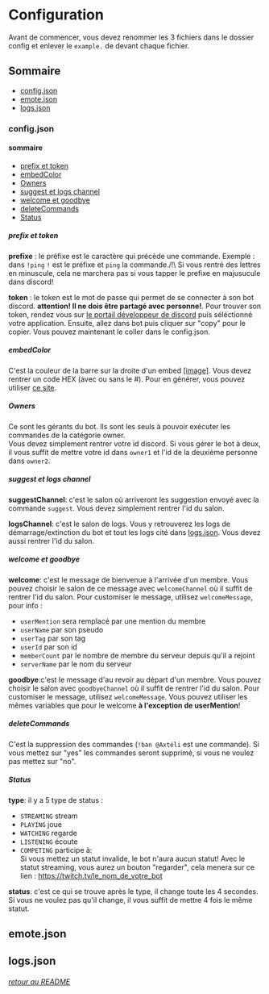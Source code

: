 # Configuration
Avant de commencer, vous devez renommer les 3 fichiers dans le dossier config et enlever le `example.` de devant chaque fichier.
## Sommaire
- [config.json](#config.json)
- [emote.json](#emote.json)
- [logs.json](#logs.json)

### config.json

#### sommaire
- [prefix et token](#prefix-et-token)
- [embedColor](#embedColor)
- [Owners](#Owners)
- [suggest et logs channel](#suggest-et-logs-channel)
- [welcome et goodbye](#welcome-et-goodbye)
- [deleteCommands](#deleteCommands)
- [Status](#Status)

##### prefix et token
**prefixe** : le préfixe est le caractère qui précède une commande. Exemple : dans `!ping` `!` est le préfixe et `ping` la commande./!\ Si vous rentré des lettres en minuscule, cela ne marchera pas si vous tapper le prefixe en majusucule dans discord!  
  
**token** : le token est le mot de passe qui permet de se connecter à son bot discord. **attention! Il ne dois être partagé avec personne!**. Pour trouver son token, rendez vous sur [le portail développeur de discord](https://discord.com/developers/applications) puis séléctionné votre application. Ensuite, allez dans bot puis cliquer sur "copy" pour le copier. Vous pouvez maintenant le coller dans le config.json. 

##### embedColor
C'est la couleur de la barre sur la droite d'un embed [[image]](https://raw.githubusercontent.com/Axteli/DiscordBot/master/docs/images/embed_color.png). Vous devez rentrer un code HEX (avec ou sans le #). Pour en générer, vous pouvez utiliser [ce site](https://htmlcolorcodes.com/fr/).

##### Owners
Ce sont les gérants du bot. Ils sont les seuls à pouvoir exécuter les commandes de la catégorie owner.  
Vous devez simplement rentrer votre id discord. Si vous gérer le bot à deux, il vous suffit de mettre votre id dans `owner1` et l'id de la deuxième personne dans `owner2`.

##### suggest et logs channel
**suggestChannel**: c'est le salon où arriveront les suggestion envoyé avec la commande `suggest`. Vous devez simplement rentrer l'id du salon.  
    
**logsChannel**: c'est le salon de logs. Vous y retrouverez les logs de démarrage/extinction du bot et tout les logs cité dans [logs.json](#logs.json). Vous devez aussi rentrer l'id du salon.

##### welcome et goodbye
**welcome**: c'est le message de bienvenue à l'arrivée d'un membre. Vous pouvez choisir le salon de ce message avec `welcomeChannel` où il suffit de rentrer l'id du salon. Pour customiser le message, utilisez `welcomeMessage`, pour info :
- `userMention` sera remplacé par une mention du membre
- `userName` par son pseudo
- `userTag` par son tag
- `userId` par son id
- `memberCount` par le nombre de membre du serveur depuis qu'il a rejoint
- `serverName` par le nom du serveur  
  
**goodbye**:c'est le message d'au revoir au départ d'un membre. Vous pouvez choisir le salon avec `goodbyeChannel` où il suffit de rentrer l'id du salon. Pour customiser le message, utilisez `welcomeMessage`. Vous pouvez utiliser les mêmes variables que pour le welcome **à l'exception de userMention**!

##### deleteCommands
C'est la suppression des commandes (`!ban @Axtéli` est une commande). Si vous mettez sur "yes" les commandes seront supprimé, si vous ne voulez pas mettez sur "no".

##### Status
**type**: il y a 5 type de status : 
- `STREAMING` stream 
- `PLAYING` joue
- `WATCHING` regarde
- `LISTENING` écoute
- `COMPETING` participe à:  
Si vous mettez un statut invalide, le bot n'aura aucun statut! Avec le statut streaming, vous aurez un bouton "regarder", cela menera sur ce lien : https://twitch.tv/le_nom_de_votre_bot  
  
**status**: c'est ce qui se trouve après le type, il change toute les 4 secondes. Si vous ne voulez pas qu'il change, il vous suffit de mettre 4 fois le même statut. 

## emote.json
## logs.json

###### [retour au README](https://github.com/Axteli/DiscordBot#readme)
